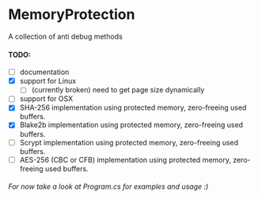# MemoryProtection
A collection of anti debug methods

#### TODO: 
- [ ] documentation
- [x] support for Linux
   - [ ] (currently broken) need to get page size dynamically
- [ ] support for OSX
- [x] SHA-256 implementation using protected memory, zero-freeing used buffers.
- [x] Blake2b implementation using protected memory, zero-freeing used buffers.
- [ ] Scrypt implementation using protected memory, zero-freeing used buffers.
- [ ] AES-256 (CBC or CFB) implementation using protected memory, zero-freeing used buffers.

###### For now take a look at Program.cs for examples and usage :)
